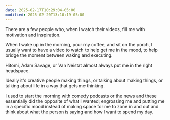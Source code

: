 ```yaml
---
date: 2025-02-17T10:29:04-05:00
modified: 2025-02-20T13:10:19-05:00
---
```


There are a few people who, when I watch their videos, fill me with motivation and inspiration.

When I wake up in the morning, pour my coffee, and sit on the porch, I usually want to have a video to watch to help get me in the mood, to help bridge the moment between waking and executing.

Hitomi, Adam Savage, or Van Neistat almost always put me in the right headspace.

Ideally it's creative people making things, or talking about making things, or talking about life in a way that gets me thinking.

I used to start the morning with comedy podcasts or the news and these essentially did the opposite of what I wanted; engrossing me and putting me in a specific mood instead of making space for me to zone in and out and think about what the person is saying and how I want to spend my day.

